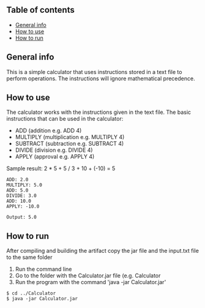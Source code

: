 ## Table of contents
* [General info](#general-info)
* [How to use](#how-to-use)
* [How to run](#how-to-run)

## General info
This is a simple calculator that uses instructions stored in a text file to perform operations.
The instructions will ignore mathematical precedence.
	
## How to use
The calculator works with the instructions given in the text file.
The basic instructions that can be used in the calculator:

* ADD (addition e.g. ADD 4)
* MULTIPLY (multiplication e.g. MULTIPLY 4)
* SUBTRACT (subtraction e.g. SUBTRACT 4)
* DIVIDE (division e.g. DIVIDE 4)
* APPLY (approval e.g. APPLY 4)
	
Sample result:
2 * 5 + 5 / 3 + 10 + (-10) = 5

```
ADD: 2.0
MULTIPLY: 5.0
ADD: 5.0
DIVIDE: 3.0
ADD: 10.0
APPLY: -10.0

Output: 5.0
```
  
## How to run
After compiling and building the artifact copy the jar file and the input.txt file to the same folder

1. Run the command line
2. Go to the folder with the Calculator.jar file (e.g. Calculator
3. Run the program with the command 'java -jar Calculator.jar'

```
$ cd ../Calculator
$ java -jar Calculator.jar
```
